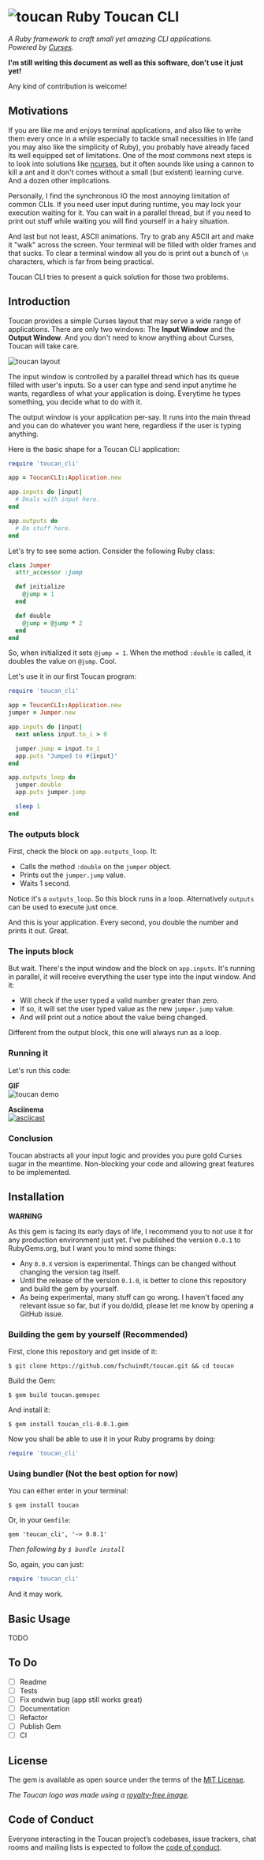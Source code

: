 # ![toucan](https://github.com/fschuindt/toucan/raw/master/images/toucan_small.png?raw=true) Ruby Toucan CLI
*A Ruby framework to craft small yet amazing CLI applications.  
Powered by [Curses](https://github.com/ruby/curses).*

**I'm still writing this document as well as this software, don't use it just yet!**

Any kind of contribution is welcome!

## Motivations
If you are like me and enjoys terminal applications, and also like to write them every once in a while especially to tackle small necessities in life (and you may also like the simplicity of Ruby), you probably have already faced its well equipped set of limitations. One of the most commons next steps is to look into solutions like [ncurses](https://www.gnu.org/software/ncurses/), but it often sounds like using a cannon to kill a ant and it don't comes without a small (but existent) learning curve. And a dozen other implications.

Personally, I find the synchronous IO the most annoying limitation of common CLIs. If you need user input during runtime, you may lock your execution waiting for it. You can wait in a parallel thread, but if you need to print out stuff while waiting you will find yourself in a hairy situation.

And last but not least, ASCII animations. Try to grab any ASCII art and make it "walk" across the screen. Your terminal will be filled with older frames and that sucks. To clear a terminal window all you do is print out a bunch of `\n` characters, which is far from being practical.

Toucan CLI tries to present a quick solution for those two problems.

## Introduction

Toucan provides a simple Curses layout that may serve a wide range of applications. There are only two windows: The **Input Window** and the **Output Window**. And you don't need to know anything about Curses, Toucan will take care.

![toucan layout](https://github.com/fschuindt/toucan/raw/master/images/ToucanLayout.png?raw=true)

The input window is controlled by a parallel thread which has its queue filled with user's inputs. So a user can type and send input anytime he wants, regardless of what your application is doing. Everytime he types something, you decide what to do with it.

The output window is your application per-say. It runs into the main thread and you can do whatever you want here, regardless if the user is typing anything.

Here is the basic shape for a Toucan CLI application:
```ruby
require 'toucan_cli'

app = ToucanCLI::Application.new

app.inputs do |input|
  # Deals with input here.
end

app.outputs do
  # Do stuff here.
end
```

Let's try to see some action. Consider the following Ruby class:
```ruby
class Jumper
  attr_accessor :jump

  def initialize
    @jump = 1
  end

  def double
    @jump = @jump * 2
  end
end
```

So, when initialized it sets `@jump = 1`. When the method `:double` is called, it doubles the value on `@jump`. Cool.

Let's use it in our first Toucan program:
```ruby
require 'toucan_cli'

app = ToucanCLI::Application.new
jumper = Jumper.new

app.inputs do |input|
  next unless input.to_i > 0

  jumper.jump = input.to_i
  app.puts "Jumped to #{input}"
end

app.outputs_loop do
  jumper.double
  app.puts jumper.jump

  sleep 1
end
```

### The outputs block

First, check the block on `app.outputs_loop`. It:
- Calls the method `:double` on the `jumper` object.
- Prints out the `jumper.jump` value.
- Waits 1 second.

Notice it's a `outputs_loop`. So this block runs in a loop. Alternatively `outputs` can be used to execute just once.

And this is your application. Every second, you double the number and prints it out. Great.

### The inputs block

But wait. There's the input window and the block on `app.inputs`. It's running in parallel, it will receive everything the user type into the input window. And it:
- Will check if the user typed a valid number greater than zero.
- If so, it will set the user typed value as the new `jumper.jump` value.
- And will print out a notice about the value being changed.

Different from the output block, this one will always run as a loop.

### Running it

Let's run this code:

**GIF**  
![toucan demo](https://github.com/fschuindt/toucan/raw/master/images/toucan_demo.gif?raw=true)

**Asciinema**  
[![asciicast](https://asciinema.org/a/200240.png)](https://asciinema.org/a/200240)

### Conclusion

Toucan abstracts all your input logic and provides you pure gold Curses sugar in the meantime. Non-blocking your code and allowing great features to be implemented.

## Installation

**WARNING**

As this gem is facing its early days of life, I recommend you to not use it for any production environment just yet. I've published the version `0.0.1` to RubyGems.org, but I want you to mind some things:
- Any `0.0.X` version is experimental. Things can be changed without changing the version tag itself.
- Until the release of the version `0.1.0`, is better to clone this repository and build the gem by yourself.
- As being experimental, many stuff can go wrong. I haven't faced any relevant issue so far, but if you do/did, please let me know by opening a GitHub issue.

### Building the gem by yourself (Recommended)
First, clone this repository and get inside of it:
```
$ git clone https://github.com/fschuindt/toucan.git && cd toucan
```

Build the Gem:
```
$ gem build toucan.gemspec
```

And install it:
```
$ gem install toucan_cli-0.0.1.gem
```

Now you shall be able to use it in your Ruby programs by doing:
```ruby
require 'toucan_cli'
```

### Using bundler (Not the best option for now)
You can either enter in your terminal:
```
$ gem install toucan
```

Or, in your `Gemfile`:
```
gem 'toucan_cli', '~> 0.0.1'
```
*Then following by `$ bundle install`*

So, again, you can just:
```ruby
require 'toucan_cli'
```

And it may work.

## Basic Usage

TODO

## To Do
- [ ] Readme
- [ ] Tests
- [ ] Fix endwin bug (app still works great)
- [ ] Documentation
- [ ] Refactor
- [ ] Publish Gem
- [ ] CI

## License

The gem is available as open source under the terms of the [MIT License](https://opensource.org/licenses/MIT).

*The Toucan logo was made using a [royalty-free image](https://svgsilh.com/image/1293815.html).*

## Code of Conduct

Everyone interacting in the Toucan project’s codebases, issue trackers, chat rooms and mailing lists is expected to follow the [code of conduct](https://github.com/[USERNAME]/toucan/blob/master/CODE_OF_CONDUCT.md).
